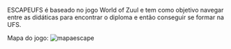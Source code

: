 ESCAPEUFS é baseado no jogo World of Zuul e tem como objetivo navegar entre as didáticas para encontrar o diploma e então conseguir se formar na UFS. 

Mapa do jogo:
![mapaescape](https://user-images.githubusercontent.com/113868905/192109703-a72da274-beb9-4cc4-9af4-a66d20bde6cc.png)
